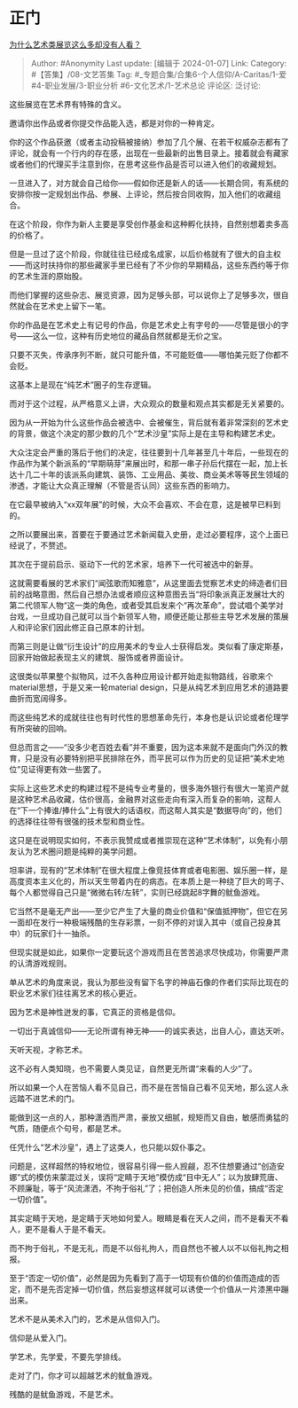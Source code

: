 # 正门
[为什么艺术类展览这么多却没有人看？](https://www.zhihu.com/question/31432692/answer/3352446591)

> Author: #Anonymity
> Last update: [编辑于 2024-01-07]
> Link:
> Category: #【答集】/08-文艺答集 
> Tag: #_专题合集/合集6-个人信仰/A-Caritas/1-爱 #4-职业发展/3-职业分析 #6-文化艺术/1-艺术总论 
> 评论区:
> 泛讨论:  

这些展览在艺术界有特殊的含义。

邀请你出作品或者你提交作品能入选，都是对你的一种肯定。

你的这个作品获邀（或者主动投稿被接纳）参加了几个展、在若干权威杂志都有了评论，就会有一个行内的存在感，出现在一些最新的出售目录上。接着就会有藏家或者他们的代理买手注意到你，在思考这些作品是否可以进入他们的收藏规划。

一旦进入了，对方就会自己给你——假如你还是新人的话——长期合同，有系统的安排你按一定规划出作品、参展、上评论，然后按合同收购，加入他们的收藏组合。

在这个阶段，你作为新人主要是享受创作基金和这种孵化扶持，自然别想着卖多高的价格了。

但是一旦过了这个阶段，你就往往已经成名成家，以后价格就有了很大的自主权——而这时扶持你的那些藏家手里已经有了不少你的早期精品，这些东西约等于你的艺术生涯的原始股。

而他们掌握的这些杂志、展览资源，因为足够头部，可以说你上了足够多次，很自然就会在艺术史上留下一笔。

你的作品是在艺术史上有记号的作品，你是艺术史上有字号的——尽管是很小的字号——这么一位，这种有历史地位的藏品自然就都是无价之宝。

只要不灭失，传承序列不断，就只可能升值，不可能贬值——哪怕美元贬了你都不会贬。

这基本上是现在“纯艺术”圈子的生存逻辑。

而对于这个过程，从严格意义上讲，大众观众的数量和观点其实都是无关紧要的。

因为从一开始为什么这些作品会被选中、会被催生，背后就有着非常深刻的艺术史的背景，做这个决定的那少数的几个“艺术沙皇”实际上是在主导和构建艺术史。

大众注定会严重的落后于他们的决定，往往要到十几年甚至几十年后，一些现在的作品作为某个新派系的“早期萌芽”来展出时，和那一串子孙后代摆在一起，加上长达十几二十年的该派系向建筑、装饰、工业用品、美妆、商业美术等等民生领域的渗透，才能让大众真正理解（不管是否认同）这些东西的影响力。

在它最早被纳入“xx双年展”的时候，大众不会喜欢、不会在意，这是被早已料到的。

之所以要展出来，首要在于要通过艺术新闻载入史册，走过必要程序，这个上面已经说了，不赘述。

其次在于提前启示、驱动下一代的艺术家，培养下一代可被选中的新芽。

这就需要看展的艺术家们“闻弦歌而知雅意”，从这里面去觉察艺术史的缔造者们目前的战略意图，然后自己想办法或者顺应这种意图去当“将印象派真正发展壮大的第二代领军人物“这一类的角色，或者受其启发来个“再次革命”，尝试唱个美学对台戏，一旦成功自己就可以当个新领军人物，顺便还能让那些主导艺术发展的策展人和评论家们因此修正自己原本的计划。

而第三则是让做“衍生设计”的应用美术的专业人士获得启发。类似看了康定斯基，回家开始做起表现主义的建筑、服饰或者界面设计。

这很类似苹果整个拟物风，过不久各种应用设计都开始走拟物路线，谷歌来个material思想，于是又来一轮material design，只是从纯艺术到应用艺术的道路要曲折而宽阔得多。

而这些纯艺术的成就往往也有时代性的思想革命先行，本身也是认识论或者伦理学有所突破的回响。

但总而言之——“没多少老百姓去看”并不重要，因为这本来就不是面向门外汉的教育，只是没有必要特别把平民排除在外，而平民可以作为历史的见证把“美术史地位”见证得更有效一些罢了。

实际上这些艺术史的构建过程不是纯专业考量的，很多海外银行有很大一笔资产就是这种艺术品收藏，估价很高，金融界对这些走向有深入而复杂的影响，这帮人在“下一个捧谁/捧什么”上有很大的话语权，而这帮人其实是“数据导向”的，他们的选择往往带有很强的技术型和商业性。

这只是在说明现实如何，不表示我赞成或者推崇现在这种“艺术体制”，以免有小朋友认为艺术圈问题是纯粹的美学问题。

坦率讲，现有的“艺术体制”在很大程度上像竞技体育或者电影圈、娱乐圈一样，是高度资本主义化的，所以天生带着内在的病态。在本质上是一种绕了巨大的弯子、每个人都觉得自己只是“微微右转/左转”，实则已经跳起8字舞的鱿鱼游戏。

它当然不是毫无产出——至少它产生了大量的商业价值和“保值抵押物”，但它在另一面却在发行一种极端残酷的生存彩票，一刻不停的对误入其中（或自己投身其中）的玩家们十一抽杀。

但现实就是如此，如果你一定要玩这个游戏而且在苦苦追求尽快成功，你需要严肃的认清游戏规则。

单从艺术的角度来说，我认为那些没有留下名字的神庙石像的作者们实际比现在的职业艺术家们往往离艺术的核心更近。

因为艺术是神性迸发的事，它真正的资格是信仰。

一切出于真诚信仰——无论所谓有神无神——的诚实表达，出自人心，直达天听。

天听天视，才称艺术。

这不必有人类知晓，也不需要人类见证，自然更无所谓“来看的人少”了。

所以如果一个人在苦恼人看不见自己，而不是在苦恼自己看不见天地，那么这人永远踏不进艺术的门。

能做到这一点的人，那种潇洒而严肃，豪放又细腻，规矩而又自由，敏感而勇猛的气质，随便点个句号，都是艺术。

任凭什么“艺术沙皇”，遇上了这类人，也只能以奴仆事之。

问题是，这样超然的特权地位，很容易引得一些人觊觎，忍不住想要通过“创造安娜”式的模仿来蒙混过关，误将“定睛于天地”模仿成“目中无人”；以为放肆荒唐、不顾廉耻，等于“风流潇洒，不拘于俗礼”了；把创造人所未见的价值，搞成“否定一切价值”。

其实定睛于天地，是定睛于天地如何爱人。眼睛是看在天人之间，而不是看天不看人，更不是看人于是不看天。

而不拘于俗礼，不是无礼，而是不以俗礼拘人，而自然也不被人以不以俗礼拘之相报。

至于“否定一切价值”，必然是因为先看到了高于一切现有价值的价值而造成的否定，而不是先否定掉一切价值，然后妄想这样就可以诱使一个价值从一片漆黑中蹦出来。

艺术不是从美术入门的，艺术是从信仰入门。

信仰是从爱入门。

学艺术，先学爱，不要先学排线。

走对了门，你才可以超越艺术的鱿鱼游戏。

残酷的是鱿鱼游戏，不是艺术。
